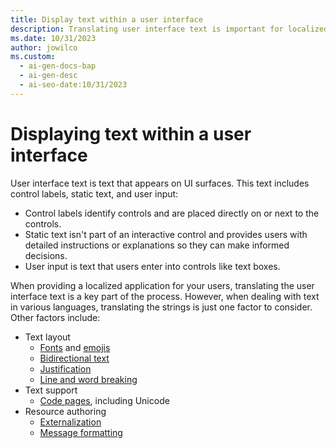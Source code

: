 ```yaml
---
title: Display text within a user interface
description: Translating user interface text is important for localized applications, but there are other factors to consider including text layout, fonts, and message formatting.
ms.date: 10/31/2023
author: jowilco
ms.custom:
  - ai-gen-docs-bap
  - ai-gen-desc
  - ai-seo-date:10/31/2023
---
```

# Displaying text within a user interface

User interface text is text that appears on UI surfaces. This text includes control labels, static text, and user input:

- Control labels identify controls and are placed directly on or next to the controls.
- Static text isn't part of an interactive control and provides users with detailed instructions or explanations so they can make informed decisions.
- User input is text that users enter into controls like text boxes.

When providing a localized application for your users, translating the user interface text is a key part of the process. However, when dealing with text in various languages, translating the strings is just one factor to consider. Other factors include:

- Text layout
  - [Fonts](fonts.md) and [emojis](emoji.md)
  - [Bidirectional text](text-directionality.md)
  - [Justification](text-justification.md)
  - [Line and word breaking](line-and-word-breaking.md)
- Text support
  - [Code pages](../encoding/encoding-overview.md), including Unicode
- Resource authoring
  - [Externalization](../localizability/isolate-localizable-resources.md)
  - [Message formatting](../localizability/string-handling.md)
